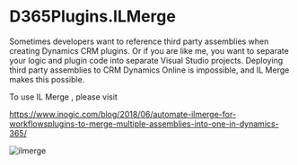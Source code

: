 # D365Plugins.ILMerge

Sometimes developers want to reference third party assemblies when creating Dynamics CRM plugins. Or if you are like me, you want to separate your logic and plugin code into separate Visual Studio projects. Deploying third party assemblies to CRM Dynamics Online is impossible, and IL Merge makes this possible.

To use IL Merge , please visit 

https://www.inogic.com/blog/2018/06/automate-ilmerge-for-workflowsplugins-to-merge-multiple-assemblies-into-one-in-dynamics-365/

![ilmerge](https://user-images.githubusercontent.com/69807493/161792344-810271c3-e271-48af-b264-443b5e9c65c6.png)

